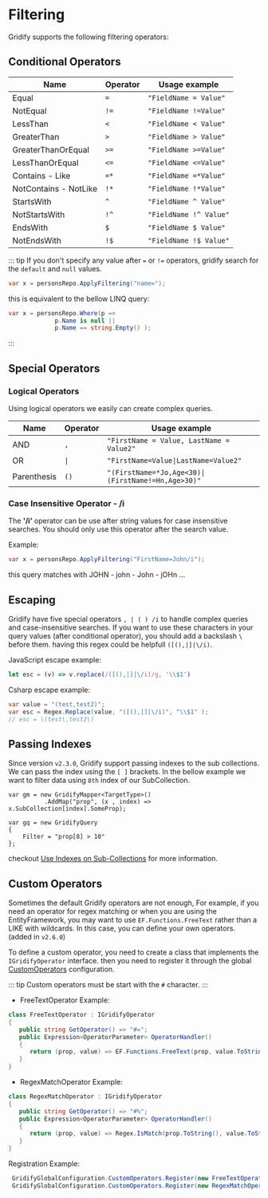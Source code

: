 # Filtering

Gridify supports the following filtering operators:

## Conditional Operators

| Name                  | Operator | Usage example                                             |
| --------------------- | -------- | --------------------------------------------------------- |
| Equal                 | `=`      | `"FieldName = Value"`                                      |
| NotEqual              | `!=`     | `"FieldName !=Value"`                                      |
| LessThan              | `<`      | `"FieldName < Value"`                                      |
| GreaterThan           | `>`      | `"FieldName > Value"`                                      |
| GreaterThanOrEqual    | `>=`     | `"FieldName >=Value"`                                      |
| LessThanOrEqual       | `<=`     | `"FieldName <=Value"`                                      |
| Contains - Like       | `=*`     | `"FieldName =*Value"`                                      |
| NotContains - NotLike | `!*`     | `"FieldName !*Value"`                                      |
| StartsWith            | `^`      | `"FieldName ^ Value"`                                      |
| NotStartsWith         | `!^`     | `"FieldName !^ Value"`                                     |
| EndsWith              | `$`      | `"FieldName $ Value"`                                      |
| NotEndsWith           | `!$`     | `"FieldName !$ Value"`                                     |

::: tip
If you don't specify any value after `=` or `!=` operators, gridify search for the `default` and `null` values.

``` csharp
var x = personsRepo.ApplyFiltering("name=");
```

this is equivalent to the bellow LINQ query:

``` csharp
var x = personsRepo.Where(p =>
             p.Name is null ||
             p.Name == string.Empty() );
```

:::

## Special Operators

### Logical Operators

Using logical operators we easily can create complex queries.

| Name                  | Operator | Usage example                                             |
| --------------------- | -------- | --------------------------------------------------------- |
| AND                   | `,`      | `"FirstName = Value, LastName = Value2"`                   |
| OR                    | <code>&#124;</code>  | <code>"FirstName=Value&#124;LastName=Value2"</code>
| Parenthesis           | `()`     | <code>"(FirstName=*Jo,Age<30)&#124;(FirstName!=Hn,Age>30)"</code> |

### Case Insensitive Operator - /i

The **'/i'** operator can be use after string values for case insensitive searches.
You should only use this operator after the search value.

Example:

``` csharp
var x = personsRepo.ApplyFiltering("FirstName=John/i");
```

this query matches with JOHN - john - John - jOHn ...

## Escaping

Gridify have five special operators  `, | ( ) /i` to handle complex queries and case-insensitive searches. If you want to use these characters in your query values (after conditional operator), you should add a backslash <code>\ </code> before them. having this regex could be helpfull `([(),|]|\/i)`.

JavaScript escape example:

``` javascript
let esc = (v) => v.replace(/([(),|]|\/i)/g, '\\$1')
```

Csharp escape example:

``` csharp
var value = "(test,test2)";
var esc = Regex.Replace(value, "([(),|]|\/i)", "\\$1" );
// esc = \(test\,test2\)
```

## Passing Indexes

Since version `v2.3.0`, Gridify support passing indexes to the sub collections. We can pass the index using the `[ ]`  brackets.
In the bellow example we want to filter data using `8th` index of our SubCollection.

``` csharp{6}
var gm = new GridifyMapper<TargetType>()
	      .AddMap("prop", (x , index) => x.SubCollection[index].SomeProp);

var gq = new GridifyQuery
{
    Filter = "prop[8] > 10"
};
```

checkout [Use Indexes on Sub-Collections](./gridifyMapper.md#use-indexes-on-sub-collections) for more information.

## Custom Operators

Sometimes the default Gridify operators are not enough, For example, if you need an operator for regex matching or when you are using the EntityFramework, you may want to use `EF.Functions.FreeText` rather than a LIKE with wildcards. In this case, you can define your own operators. (added in `v2.6.0`)

To define a custom operator, you need to create a class that implements the `IGridifyOperator` interface. then you need to register it through the global [CustomOperators](./gridifyGlobalConfiguration.md#customoperators) configuration.

::: tip
Custom operators must be start with the `#` character.
:::

- FreeTextOperator Example:

```csharp
class FreeTextOperator : IGridifyOperator
{
   public string GetOperator() => "#=";
   public Expression<OperatorParameter> OperatorHandler()
   {
      return (prop, value) => EF.Functions.FreeText(prop, value.ToString());
   }
}
```

- RegexMatchOperator Example:

```csharp
class RegexMatchOperator : IGridifyOperator
{
   public string GetOperator() => "#%";
   public Expression<OperatorParameter> OperatorHandler()
   {
      return (prop, value) => Regex.IsMatch(prop.ToString(), value.ToString());
   }
}
```

Registration Example:

```csharp
 GridifyGlobalConfiguration.CustomOperators.Register(new FreeTextOperator());
 GridifyGlobalConfiguration.CustomOperators.Register(new RegexMatchOperator());
```
